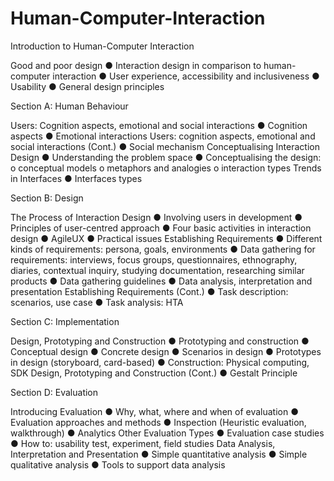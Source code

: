 # Human-Computer-Interaction

Introduction to Human-Computer Interaction

Good and poor design ● Interaction design in comparison to human-computer interaction ● User experience, accessibility and inclusiveness ● Usability ● General design principles

Section A: Human Behaviour 

Users: Cognition aspects, emotional and social interactions ● Cognition aspects ● Emotional interactions
Users: cognition aspects, emotional and social interactions (Cont.) ● Social mechanism
Conceptualising Interaction Design ● Understanding the problem space ● Conceptualising the design: o conceptual models o metaphors and analogies o interaction types
Trends in Interfaces ● Interfaces types

Section B: Design

The Process of Interaction Design ● Involving users in development ● Principles of user-centred approach ● Four basic activities in interaction design ● AgileUX ● Practical issues
Establishing Requirements ● Different kinds of requirements: persona, goals, environments ● Data gathering for requirements: interviews, focus groups, questionnaires, ethnography, diaries, contextual inquiry, studying documentation, researching similar products ● Data gathering guidelines ● Data analysis, interpretation and presentation
Establishing Requirements (Cont.) ● Task description: scenarios, use case ● Task analysis: HTA

Section C: Implementation

Design, Prototyping and Construction ● Prototyping and construction ● Conceptual design ● Concrete design ● Scenarios in design ● Prototypes in design (storyboard, card-based) ● Construction: Physical computing, SDK
Design, Prototyping and Construction (Cont.) ● Gestalt Principle

Section D: Evaluation

Introducing Evaluation ● Why, what, where and when of evaluation ● Evaluation approaches and methods ● Inspection (Heuristic evaluation, walkthrough) ● Analytics
Other Evaluation Types ● Evaluation case studies ● How to: usability test, experiment, field studies
Data Analysis, Interpretation and Presentation ● Simple quantitative analysis ● Simple qualitative analysis ● Tools to support data analysis
